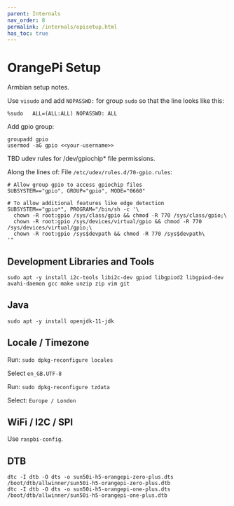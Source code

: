 ```yaml
---
parent: Internals
nav_order: 8
permalink: /internals/opisetup.html
has_toc: true
---
```


# OrangePi Setup

Armbian setup notes.

Use `visudo` and add `NOPASSWD:` for group `sudo` so that the line looks like this:

```
%sudo	ALL=(ALL:ALL) NOPASSWD: ALL
```

Add gpio group:

```
groupadd gpio
usermod -aG gpio <<your-username>>
```

TBD udev rules for /dev/gpiochip* file permissions.

Along the lines of:
File `/etc/udev/rules.d/70-gpio.rules`:

```
# Allow group gpio to access gpiochip files
SUBSYSTEM=="gpio", GROUP="gpio", MODE="0660"

# To allow additional features like edge detection
SUBSYSTEM=="gpio*", PROGRAM="/bin/sh -c '\
  chown -R root:gpio /sys/class/gpio && chmod -R 770 /sys/class/gpio;\
  chown -R root:gpio /sys/devices/virtual/gpio && chmod -R 770 /sys/devices/virtual/gpio;\
  chown -R root:gpio /sys$devpath && chmod -R 770 /sys$devpath\
'"
```

## Development Libraries and Tools

```
sudo apt -y install i2c-tools libi2c-dev gpiod libgpiod2 libgpiod-dev avahi-daemon gcc make unzip zip vim git
```

## Java

```shell
sudo apt -y install openjdk-11-jdk
```

## Locale / Timezone

Run: `sudo dpkg-reconfigure locales`

Select `en_GB.UTF-8`

Run: `sudo dpkg-reconfigure tzdata`

Select: `Europe / London`

## WiFi / I2C / SPI

Use `raspbi-config`.

## DTB

```
dtc -I dtb -O dts -o sun50i-h5-orangepi-zero-plus.dts /boot/dtb/allwinner/sun50i-h5-orangepi-zero-plus.dtb
dtc -I dtb -O dts -o sun50i-h5-orangepi-one-plus.dts /boot/dtb/allwinner/sun50i-h5-orangepi-one-plus.dtb
```
